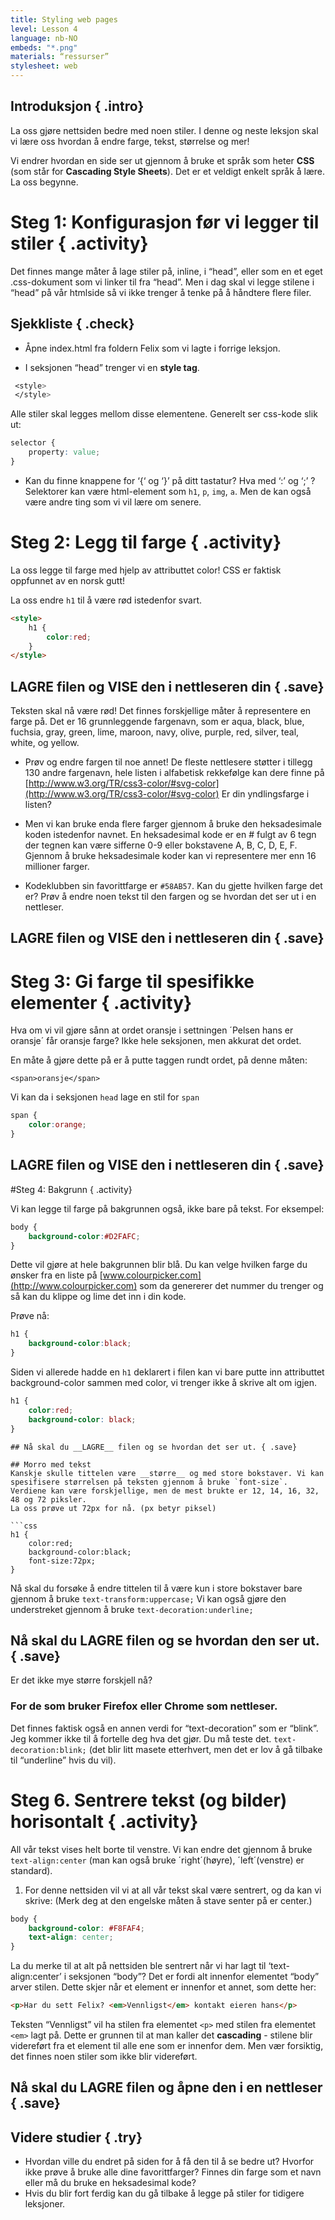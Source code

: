 ```yaml
---
title: Styling web pages
level: Lesson 4
language: nb-NO
embeds: "*.png"
materials: “ressurser”
stylesheet: web
---
```


## Introduksjon { .intro}
La oss gjøre nettsiden bedre med noen stiler.
I denne og neste leksjon skal vi lære oss hvordan å endre farge, tekst, størrelse og mer!

Vi endrer hvordan en side ser ut gjennom å bruke et språk som heter __CSS__ (som står for __Cascading Style Sheets__). Det er et veldigt enkelt språk å lære. La oss begynne.


# Steg 1: Konfigurasjon før vi legger til stiler { .activity}
Det finnes mange måter å lage stiler på, inline, i “head”, eller som en et eget .css-dokument som vi linker til fra “head”. Men i dag skal vi legge stilene i “head” på vår htmlside så vi ikke trenger å tenke på å håndtere flere filer.

## Sjekkliste { .check}

+ Åpne index.html fra foldern Felix som vi lagte i forrige leksjon.

+ I seksjonen “head” trenger vi en __style tag__.
```css
 <style>
 </style>
```
Alle stiler skal legges mellom disse elementene. Generelt ser css-kode slik ut:

```css
selector {
	property: value;
}
```

+ Kan du finne knappene for ‘{‘ og ‘}’ på ditt tastatur? Hva med ‘:’ og ‘;’ ?
Selektorer kan være html-element som `h1`, `p`, `img`, `a`. Men de kan også være andre ting som vi vil lære om senere. 

# Steg 2: Legg til farge { .activity}

La oss legge til farge med hjelp av attributtet color! CSS er faktisk oppfunnet av en norsk gutt!

La oss endre `h1` til å være rød istedenfor svart.

```HTML
<style>
	h1 {
  		color:red; 
  	}
</style>
```

## __LAGRE__ filen og __VISE__ den i nettleseren din { .save}

Teksten skal nå være rød! Det finnes forskjellige måter å representere en farge på. Det er 16 grunnleggende fargenavn, som er aqua, black, blue, fuchsia, gray, green, lime, maroon, navy, olive, purple, red, silver, teal, white, og yellow.

+ Prøv og endre fargen til noe annet!
De fleste nettlesere støtter i tillegg 130 andre fargenavn, hele listen i alfabetisk rekkefølge kan dere finne på
[http://www.w3.org/TR/css3-color/#svg-color](http://www.w3.org/TR/css3-color/#svg-color) Er din yndlingsfarge i listen?

+ Men vi kan bruke enda flere farger gjennom å bruke den heksadesimale koden istedenfor navnet. En heksadesimal kode er en # fulgt av 6 tegn der tegnen kan være sifferne 0-9 eller bokstavene A, B, C, D, E, F. Gjennom å bruke heksadesimale koder kan vi representere mer enn 16 millioner farger.

+ Kodeklubben sin favorittfarge er `#58AB57`. Kan du gjette hvilken farge det er? Prøv å endre noen tekst til den fargen og se hvordan det ser ut i en nettleser.

## __LAGRE__ filen og __VISE__ den i nettleseren din { .save}

# Steg 3: Gi farge til spesifikke elementer { .activity}

Hva om vi vil gjøre sånn at ordet oransje i settningen ´Pelsen hans er oransje´ får oransje farge? Ikke hele seksjonen, men akkurat det ordet.

En måte å gjøre dette på er å putte taggen <span> rundt ordet, på denne måten:

`<span>oransje</span>`

Vi kan da i seksjonen `head` lage en stil for `span`

```css
span {
	color:orange;
}
```
	
## __LAGRE__ filen og __VISE__ den i nettleseren din { .save}

#Steg 4: Bakgrunn { .activity}

Vi kan legge til farge på bakgrunnen også, ikke bare på tekst. For eksempel:

```css
body {
	background-color:#D2FAFC; 
}
```

Dette vil gjøre at hele bakgrunnen blir blå. Du kan velge hvilken farge du ønsker fra en liste på [www.colourpicker.com](http://www.colourpicker.com) som da genererer det nummer du trenger og så kan du klippe og lime det inn i din kode.

Prøve nå:

```css
h1 {
	background-color:black;
}
```

Siden vi allerede hadde en `h1` deklarert i filen kan vi bare putte inn attributtet background-color sammen med color, vi trenger ikke å skrive alt om igjen.

```css
h1 {
	color:red;
	background-color: black;
}
```

```
## Nå skal du __LAGRE__ filen og se hvordan det ser ut. { .save}

## Morro med tekst
Kanskje skulle tittelen være __større__ og med store bokstaver. Vi kan spesifisere størrelsen på teksten gjennom å bruke `font-size`. Verdiene kan være forskjellige, men de mest brukte er 12, 14, 16, 32, 48 og 72 piksler.
La oss prøve ut 72px for nå. (px betyr piksel)

```css
h1 {
    color:red;
    background-color:black;
    font-size:72px;
}
```

Nå skal du forsøke å endre tittelen til å være kun i store bokstaver bare gjennom å bruke `text-transform:uppercase;` Vi kan også gjøre den understreket gjennom å bruke `text-decoration:underline;`

## Nå skal du __LAGRE__ filen og se hvordan den ser ut. { .save}

Er det ikke mye større forskjell nå?

### For de som bruker Firefox eller Chrome som nettleser.
Det finnes faktisk også en annen verdi for “text-decoration” som er “blink”. Jeg kommer ikke til å fortelle deg hva det gjør. Du må teste det. `text-decoration:blink;` (det blir litt masete etterhvert, men det er lov å gå tilbake til “underline” hvis du vil).

# Steg 6. Sentrere tekst (og bilder) horisontalt { .activity}

All vår tekst vises helt borte til venstre. Vi kan endre det gjennom å bruke `text-align:center` (man kan også bruke ´right´(høyre), ´left´(venstre) er standard).
1. For denne nettsiden vil vi at all vår tekst skal være sentrert, og da kan vi skrive: (Merk deg at den engelske måten å stave senter på er center.)

```css
body {
    background-color: #F8FAF4;
    text-align: center;
}
```
La du merke til at alt på nettsiden ble sentrert når vi har lagt til ‘text-align:center’ i seksjonen “body”? Det er fordi alt innenfor elementet “body” arver stilen. Dette skjer når et element er innenfor et annet, som dette her:

```HTML
<p>Har du sett Felix? <em>Vennligst</em> kontakt eieren hans</p>
```

Teksten “Vennligst” vil ha stilen fra elementet `<p>` med stilen fra elementet `<em>` lagt på. Dette er grunnen til at man kaller det __cascading__ - stilene blir videreført fra et element til alle ene som er innenfor dem.
Men vær forsiktig, det finnes noen stiler som ikke blir videreført.

## Nå skal du __LAGRE__ filen og åpne den i en nettleser { .save}

## Videre studier { .try}

+ Hvordan ville du endret på siden for å få den til å se bedre ut? Hvorfor ikke prøve å bruke alle dine favorittfarger? Finnes din farge som et navn eller må du bruke en heksadesimal kode?
+ Hvis du blir fort ferdig kan du gå tilbake å legge på stiler for tidigere leksjoner.
